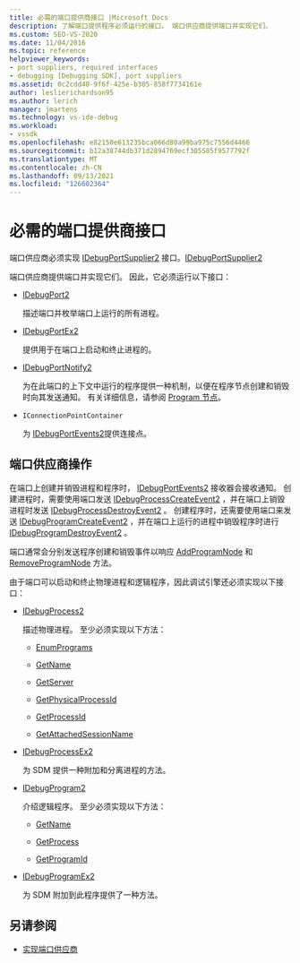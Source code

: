 ```yaml
---
title: 必需的端口提供商接口 |Microsoft Docs
description: 了解端口提供程序必须运行的接口。 端口供应商提供端口并实现它们。
ms.custom: SEO-VS-2020
ms.date: 11/04/2016
ms.topic: reference
helpviewer_keywords:
- port suppliers, required interfaces
- debugging [Debugging SDK], port suppliers
ms.assetid: 0c2cdd40-9f6f-425e-b305-858f7734161e
author: leslierichardson95
ms.author: lerich
manager: jmartens
ms.technology: vs-ide-debug
ms.workload:
- vssdk
ms.openlocfilehash: e82150e613235bca066d80a99ba975c7556d4466
ms.sourcegitcommit: b12a38744db371d2894769ecf305585f9577792f
ms.translationtype: MT
ms.contentlocale: zh-CN
ms.lasthandoff: 09/13/2021
ms.locfileid: "126602364"
---
```

# <a name="required-port-supplier-interfaces"></a>必需的端口提供商接口
端口供应商必须实现 [IDebugPortSupplier2](../../extensibility/debugger/reference/idebugportsupplier2.md) 接口。[IDebugPortSupplier2](../../extensibility/debugger/reference/idebugportsupplier2.md)

 端口供应商提供端口并实现它们。 因此，它必须运行以下接口：

- [IDebugPort2](../../extensibility/debugger/reference/idebugport2.md)

  描述端口并枚举端口上运行的所有进程。

- [IDebugPortEx2](../../extensibility/debugger/reference/idebugportex2.md)

  提供用于在端口上启动和终止进程的。

- [IDebugPortNotify2](../../extensibility/debugger/reference/idebugportnotify2.md)

  为在此端口的上下文中运行的程序提供一种机制，以便在程序节点创建和销毁时向其发送通知。 有关详细信息，请参阅 [Program 节点](../../extensibility/debugger/program-nodes.md)。

- `IConnectionPointContainer`

  为 [IDebugPortEvents2](../../extensibility/debugger/reference/idebugportevents2.md)提供连接点。

## <a name="port-supplier-operation"></a>端口供应商操作
 在端口上创建并销毁进程和程序时， [IDebugPortEvents2](../../extensibility/debugger/reference/idebugportevents2.md) 接收器会接收通知。 创建进程时，需要使用端口发送 [IDebugProcessCreateEvent2](../../extensibility/debugger/reference/idebugprocesscreateevent2.md) ，并在端口上销毁进程时发送 [IDebugProcessDestroyEvent2](../../extensibility/debugger/reference/idebugprocessdestroyevent2.md) 。 创建程序时，还需要使用端口来发送 [IDebugProgramCreateEvent2](../../extensibility/debugger/reference/idebugprogramcreateevent2.md) ，并在端口上运行的进程中销毁程序时进行 [IDebugProgramDestroyEvent2](../../extensibility/debugger/reference/idebugprogramdestroyevent2.md) 。

 端口通常会分别发送程序创建和销毁事件以响应 [AddProgramNode](../../extensibility/debugger/reference/idebugportnotify2-addprogramnode.md) 和 [RemoveProgramNode](../../extensibility/debugger/reference/idebugportnotify2-removeprogramnode.md) 方法。

 由于端口可以启动和终止物理进程和逻辑程序，因此调试引擎还必须实现以下接口：

- [IDebugProcess2](../../extensibility/debugger/reference/idebugprocess2.md)

  描述物理进程。 至少必须实现以下方法：

  - [EnumPrograms](../../extensibility/debugger/reference/idebugprocess2-enumprograms.md)

  - [GetName](../../extensibility/debugger/reference/idebugprocess2-getname.md)

  - [GetServer](../../extensibility/debugger/reference/idebugprocess2-getserver.md)

  - [GetPhysicalProcessId](../../extensibility/debugger/reference/idebugprocess2-getphysicalprocessid.md)

  - [GetProcessId](../../extensibility/debugger/reference/idebugprocess2-getprocessid.md)

  - [GetAttachedSessionName](../../extensibility/debugger/reference/idebugprocess2-getattachedsessionname.md)

- [IDebugProcessEx2](../../extensibility/debugger/reference/idebugprocessex2.md)

  为 SDM 提供一种附加和分离进程的方法。

- [IDebugProgram2](../../extensibility/debugger/reference/idebugprogram2.md)

  介绍逻辑程序。 至少必须实现以下方法：

  - [GetName](../../extensibility/debugger/reference/idebugprogram2-getname.md)

  - [GetProcess](../../extensibility/debugger/reference/idebugprogram2-getprocess.md)

  - [GetProgramId](../../extensibility/debugger/reference/idebugprogram2-getprogramid.md)

- [IDebugProgramEx2](../../extensibility/debugger/reference/idebugprogramex2.md)

  为 SDM 附加到此程序提供了一种方法。

## <a name="see-also"></a>另请参阅
- [实现端口供应商](../../extensibility/debugger/implementing-a-port-supplier.md)
